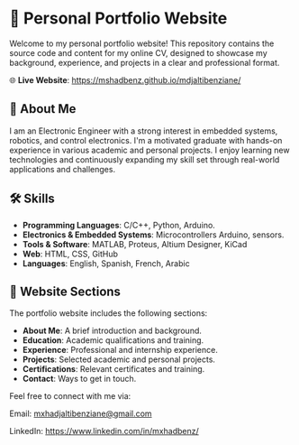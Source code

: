 # 💼 Personal Portfolio Website

Welcome to my personal portfolio website! This repository contains the source code and content for my online CV, designed to showcase my background, experience, and projects in a clear and professional format.

🌐 **Live Website**: https://mshadbenz.github.io/mdjaltibenziane/

## 👤 About Me

I am an Electronic Engineer with a strong interest in embedded systems, robotics, and control electronics. I'm a motivated graduate with hands-on experience in various academic and personal projects. I enjoy learning new technologies and continuously expanding my skill set through real-world applications and challenges.

## 🛠️ Skills

- **Programming Languages**: C/C++, Python, Arduino.
- **Electronics & Embedded Systems**: Microcontrollers Arduino, sensors.
- **Tools & Software**: MATLAB, Proteus, Altium Designer, KiCad
- **Web**: HTML, CSS, GitHub
- **Languages**: English, Spanish, French, Arabic

## 📂 Website Sections

The portfolio website includes the following sections:

- **About Me**: A brief introduction and background.
- **Education**: Academic qualifications and training.
- **Experience**: Professional and internship experience.
- **Projects**: Selected academic and personal projects.
- **Certifications**: Relevant certificates and training.
- **Contact**: Ways to get in touch.

Feel free to connect with me via:

Email: mxhadjaltibenziane@gmail.com

LinkedIn: https://www.linkedin.com/in/mxhadbenz/
